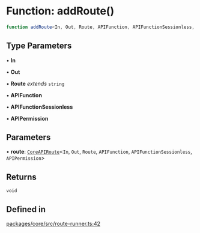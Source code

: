 # Function: addRoute()

```ts
function addRoute<In, Out, Route, APIFunction, APIFunctionSessionless, APIPermission>(route): void
```

## Type Parameters

• **In**

• **Out**

• **Route** *extends* `string`

• **APIFunction**

• **APIFunctionSessionless**

• **APIPermission**

## Parameters

• **route**: [`CoreAPIRoute`](../type-aliases/CoreAPIRoute.md)\<`In`, `Out`, `Route`, `APIFunction`, `APIFunctionSessionless`, `APIPermission`\>

## Returns

`void`

## Defined in

[packages/core/src/route-runner.ts:42](https://github.com/vramework/vramework/blob/d6bdd98863fc2395b074502b5cd67b069031d73f/packages/core/src/route-runner.ts#L42)

